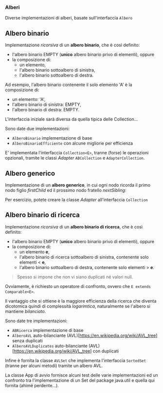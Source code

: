 ### Alberi

Diverse implementazioni di alberi, basate sull'interfaccia ``Albero``

## Albero binario

Implementazione *ricorsiva* di un **albero binario**, che è così definito:

* l'albero binario EMPTY (**unico** albero binario privo di elementi), oppure
* la composizione di:
    * un elemento,
    * l'albero binario sottoalbero di sinistra,
    * l'albero binario sottoalbero di destra.

Ad esempio, l'albero binario contenente il solo elemento 'A' è la composizione di:

* un elemento: 'A',
* l'albero binario di sinistra: EMPTY,
* l'albero binario di destra: EMPTY.

L'interfaccia iniziale sarà diversa da quella tipica delle Collection...

Sono date due implementazioni:
* ``AlberoBinario`` implementazione di base
* ``AlberoBinarioEfficiente`` con alcune migliorie per efficienza

E' implementata l'interfaccia ``Collection<E>``, tranne (forse) le operazioni opzionali, tramite le classi *Adapter* ``ABCollection`` e ``AdapterCollection``.

## Albero generico

Implementazione di un **albero generico**, in cui ogni nodo ricorda il primo nodo figlio *firstChild* ed il prossimo nodo fratello *nextSibling*:

Per esercizio, potete creare la classe *Adapter* all'interfaccia ``Collection``


## Albero binario di ricerca

Implementazione *ricorsiva* di un **albero binario di ricerca**, che è così definito:

* l'albero binario EMPTY (**unico** albero binario privo di elementi), oppure
* la composizione di:
    * un elemento **e**,
    * l'albero binario di ricerca sottoalbero di sinistra, contenente solo elementi < **e**,
    * l'albero binario sottoalbero di destra, contenente solo elementi > **e**.

>Spesso si impone che non vi siano duplicati né valori null.

Ovviamente, è richiesto un operatore di confronto, ovvero che ``E extends Comparable<E>``.

Il vantaggio che si ottiene è la maggiore efficienza della ricerca che diventa dicotomica quindi di complessità *logarimtica*, naturalmente se l'albero si mantiene *bilanciato*.

Sono date tre implementazioni:
* ``ABRicerca`` implementazione di base
* ``AlberoAVL`` auto-bilanciante (AVL)[https://en.wikipedia.org/wiki/AVL_tree] senza duplicati
* ``AlberoAVLDuplicates`` auto-bilanciante (AVL)[https://en.wikipedia.org/wiki/AVL_tree] con duplicati

Infine è fornita la classe ``AVLSet`` che implementa l'interfaccia ``SortedSet`` (tranne per alcuni metodi) tramite un albero AVL.

La classe App di avvio fornisce alcuni test delle varie implementazioni ed un confronto tra l'implementazione di un Set del package java.util e quella qui fornita (ahimé perdente...).